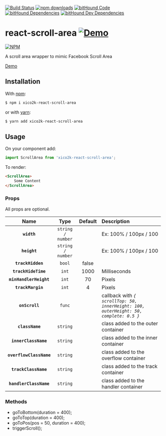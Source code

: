 [![Build Status](https://travis-ci.org/xiCO2k/react-scroll-area.svg?branch=master)](https://travis-ci.org/xiCO2k/react-scroll-area)
[![npm downloads](https://img.shields.io/npm/dt/xico2k-react-scroll-area.svg)](https://npmcharts.com/compare/xico2k-react-scroll-area?minimal=true)
[![bitHound Code](https://www.bithound.io/github/xiCO2k/react-scroll-area/badges/code.svg)](https://www.bithound.io/github/xiCO2k/react-scroll-area)
[![bitHound Dependencies](https://www.bithound.io/github/xiCO2k/react-scroll-area/badges/dependencies.svg)](https://www.bithound.io/github/xiCO2k/react-scroll-area/master/dependencies/npm)
[![bitHound Dev Dependencies](https://www.bithound.io/github/xiCO2k/react-scroll-area/badges/devDependencies.svg)](https://www.bithound.io/github/xiCO2k/react-scroll-area/master/dependencies/npm)

# react-scroll-area [![Demo](https://img.shields.io/badge/demo-live-brightgreen.svg)](//xico2k.github.com/react-scroll-area/)

[![NPM](https://nodei.co/npm/xico2k-react-scroll-area.png?downloads=true&downloadRank=true)](https://npmjs.org/package/xico2k-react-scroll-area)

A scroll area wrapper to mimic Facebook Scroll Area

[Demo](//xico2k.github.com/react-scroll-area/)

## Installation
With [npm](https://www.npmjs.com):
```sh
$ npm i xico2k-react-scroll-area
```
or with [yarn](https://yarnpkg.com):
```sh
$ yarn add xico2k-react-scroll-area
```

## Usage

On your component add:

```javascript
import ScrollArea from 'xico2k-react-scroll-area';
```
To render:

```html
<ScrollArea>
    Some Content
</ScrollArea>
```

### Props

All props are optional.

| Name | Type | Default | Description |
|:----:|:----:|:-------:|:------------|
**`width`**            | `string / number` |       | Ex: 100% / 100px / 100 |
**`height`**           | `string / number` |       | Ex: 100% / 100px / 100 |
**`trackHidden`**      | `bool`            | false |                        |
**`trackHideTime`**    | `int`             | 1000  | Milliseconds           |
**`minHandlerHeight`** | `int`             | 70    | Pixels                 |
**`trackMargin`**      | `int`             | 4     | Pixels                 |
**`onScroll`**         | `func`            |       | callback with *`{ scrollTop: 50, innerHeight: 100, outerHeight: 50, complete: 0.5 }`*|
**`className`**         | `string`         |       | class added to the outer container |
**`innerClassName`**    | `string`         |       | class added to the inner container |
**`overflowClassName`** | `string`         |       | class added to the overflow container |
**`trackClassName`**    | `string`         |       | class added to the track container |
**`handlerClassName`**  | `string`         |       | class added to the handler container |

### Methods

* goToBottom(duration = 400);
* goToTop(duration = 400);
* goToPos(pos = 50, duration = 400);
* triggerScroll();
